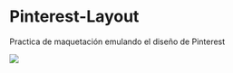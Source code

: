 # Pinterest-Layout
Practica de maquetación emulando el diseño de Pinterest

![](imagenes/pinterest-screenshot.jpg)
